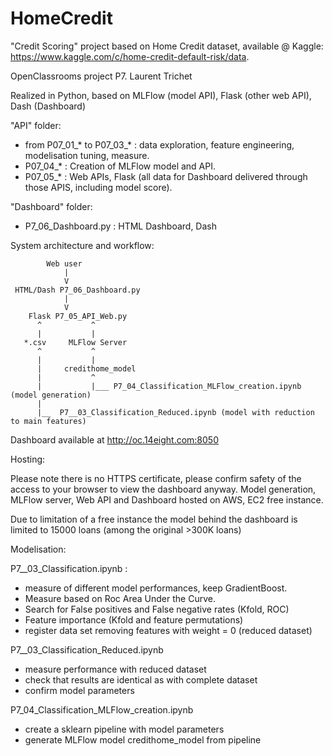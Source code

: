 # HomeCredit

"Credit Scoring" project based on Home Credit dataset, available @ Kaggle: https://www.kaggle.com/c/home-credit-default-risk/data.

OpenClassrooms project P7. Laurent Trichet

Realized in Python, based on MLFlow (model API), Flask (other web API), Dash (Dashboard)
 
"API" folder:
 - from P07_01_* to P07_03_* : data exploration, feature engineering, modelisation tuning, measure.
 - P07_04_* : Creation of MLFlow model and API.
 - P07_05_* : Web APIs, Flask (all data for Dashboard delivered through those APIS, including model score).

"Dashboard" folder:
 - P7_06_Dashboard.py : HTML Dashboard, Dash

System architecture and workflow:

            Web user
                |
                V
     HTML/Dash P7_06_Dashboard.py
                |
                V
        Flask P7_05_API_Web.py
          ^           ^
          |           |
       *.csv     MLFlow Server
          ^           ^
          |           |
          |     credithome_model
          |           ^
          |           |___ P7_04_Classification_MLFlow_creation.ipynb (model generation)
          |
          |__  P7__03_Classification_Reduced.ipynb (model with reduction to main features)
          
          
Dashboard available at http://oc.14eight.com:8050

Hosting:

Please note there is no HTTPS certificate, please confirm safety of the access to your browser to view the dashboard anyway.
Model generation, MLFlow server, Web API and Dashboard hosted on AWS, EC2 free instance.

Due to limitation of a free instance the model behind the dashboard is limited to 15000 loans (among the original >300K loans)

Modelisation:

P7__03_Classification.ipynb :
 - measure of different model performances, keep GradientBoost.
 - Measure based on Roc Area Under the Curve.
 - Search for False positives and False negative rates (Kfold, ROC)
 - Feature importance (Kfold and feature permutations)
 - register data set removing features with weight = 0 (reduced dataset)

P7__03_Classification_Reduced.ipynb
 - measure performance with reduced dataset
 - check that results are identical as with complete dataset
 - confirm model parameters

P7_04_Classification_MLFlow_creation.ipynb
 - create a sklearn pipeline with model parameters
 - generate MLFlow model credithome_model from pipeline
